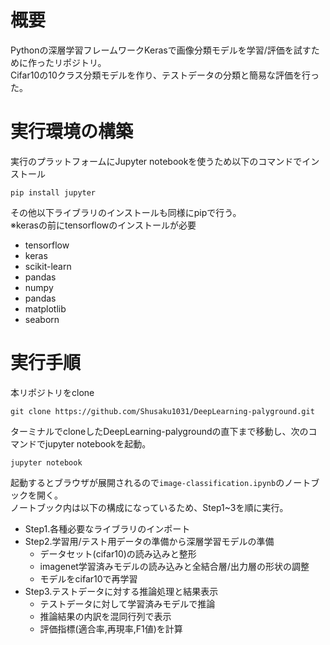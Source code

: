 # 概要
Pythonの深層学習フレームワークKerasで画像分類モデルを学習/評価を試すために作ったリポジトリ。  
Cifar10の10クラス分類モデルを作り、テストデータの分類と簡易な評価を行った。

# 実行環境の構築
実行のプラットフォームにJupyter notebookを使うため以下のコマンドでインストール
```
pip install jupyter
```
その他以下ライブラリのインストールも同様にpipで行う。  
※kerasの前にtensorflowのインストールが必要
- tensorflow
- keras
- scikit-learn
- pandas
- numpy
- pandas
- matplotlib
- seaborn

# 実行手順
本リポジトリをclone
```
git clone https://github.com/Shusaku1031/DeepLearning-palyground.git
```
ターミナルでcloneしたDeepLearning-palygroundの直下まで移動し、次のコマンドでjupyter notebookを起動。
```
jupyter notebook
```
起動するとブラウザが展開されるので`image-classification.ipynb`のノートブックを開く。  
ノートブック内は以下の構成になっているため、Step1~3を順に実行。
- Step1.各種必要なライブラリのインポート
- Step2.学習用/テスト用データの準備から深層学習モデルの準備
  - データセット(cifar10)の読み込みと整形
  - imagenet学習済みモデルの読み込みと全結合層/出力層の形状の調整
  - モデルをcifar10で再学習
- Step3.テストデータに対する推論処理と結果表示
  - テストデータに対して学習済みモデルで推論
  - 推論結果の内訳を混同行列で表示
  - 評価指標(適合率,再現率,F1値)を計算